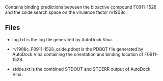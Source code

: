 Contains binding predictions between the bioactive compound F0911-1528 and the cside search space on the virulence factor rv1908c.

## Files

- log.txt is the log file generated by AutoDock Vina.

- rv1908c_F0911-1528_cside.pdbqt is the PDBQT file generated by AutoDock Vina containing the orientation and binding location of F0911-1528.

- stdoe.txt is the combined STDOUT and STDERR output of AutoDock Vina.

